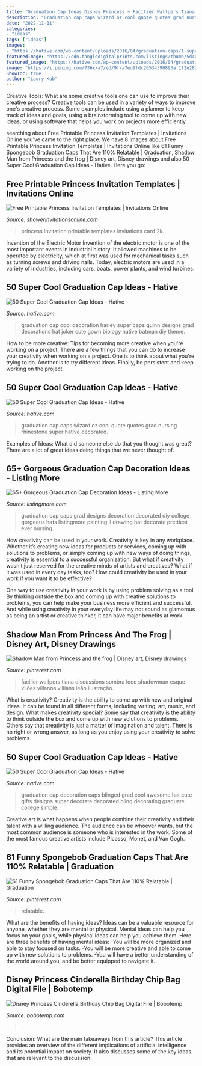 ```yaml
---
title: "Graduation Cap Ideas Disney Princess ~ Facilier Wallpers Tiana Discussions Sombra Loco Shadowman Esque Vilões Villanos Villians Leão Ilustração"
description: "Graduation cap caps wizard oz cool quote quotes grad nursing rhinestone super hative decorated"
date: "2022-11-11"
categories:
- "ideas"
tags: ["ideas"]
images:
- "https://hative.com/wp-content/uploads/2016/04/graduation-caps/1-super-cool-graduation-cap-ideas.jpg"
featuredImage: "https://cdn.tangledigitalprints.com/listings/thumb/5d4d6d3c38dd915a8b4e8145/KfO1Phxv4y/EVp6hkfC7M___OKL19_v1_compressed.jpg"
featured_image: "https://hative.com/wp-content/uploads/2016/04/graduation-caps/34-super-cool-graduation-cap-ideas.jpg"
image: "https://i.pinimg.com/736x/a7/ed/9f/a7ed9fdc26534390893af1f2e2825680.jpg"
ShowToc: true
author: "Laury Kub"
---
```



Creative Tools: What are some creative tools one can use to improve their creative process?
Creative tools can be used in a variety of ways to improve one's creative process. Some examples include using a planner to keep track of ideas and goals, using a brainstorming tool to come up with new ideas, or using software that helps you work on projects more efficiently.

	

		
searching about Free Printable Princess Invitation Templates | Invitations Online you've came to the right place. We have 8 Images about Free Printable Princess Invitation Templates | Invitations Online like 61 Funny Spongebob Graduation Caps That Are 110% Relatable | Graduation, Shadow Man from Princess and the frog | Disney art, Disney drawings and also 50 Super Cool Graduation Cap Ideas - Hative. Here you go:
		
    
## Free Printable Princess Invitation Templates | Invitations Online

<img loading=lazy src="https://www.showerinvitationsonline.com/wp-content/uploads/2017/09/Printable-Princess-Invitation-Card.jpg" onerror="this.onerror=null;this.src='https://tse1.mm.bing.net/th?id=OIP.XwH5ikUxPeZVxmIu-PxHjgHaKU&amp;pid=15.1';" alt="Free Printable Princess Invitation Templates | Invitations Online">

_Source: showerinvitationsonline.com_

>princess invitation printable templates invitations card 2k. 

	

Invention of the Electric Motor
Invention of the electric motor is one of the most important events in industrial history. It allowed machines to be operated by electricity, which at first was used for mechanical tasks such as turning screws and driving nails. Today, electric motors are used in a variety of industries, including cars, boats, power plants, and wind turbines.

    
## 50 Super Cool Graduation Cap Ideas - Hative

<img loading=lazy src="https://hative.com/wp-content/uploads/2016/04/graduation-caps/1-super-cool-graduation-cap-ideas.jpg" onerror="this.onerror=null;this.src='https://tse4.mm.bing.net/th?id=OIP.1M6Gw-IHli4_XN5WaXf1kQHaJ4&amp;pid=15.1';" alt="50 Super Cool Graduation Cap Ideas - Hative">

_Source: hative.com_

>graduation cap cool decoration harley super caps quinn designs grad decorations hat joker cute gown biology hative batman diy theme. 

	

How to be more creative: Tips for becoming more creative when you're working on a project.
There are a few things that you can do to increase your creativity when working on a project. One is to think about what you're trying to do. Another is to try different ideas. Finally, be persistent and keep working on the project.

    
## 50 Super Cool Graduation Cap Ideas - Hative

<img loading=lazy src="https://hative.com/wp-content/uploads/2016/04/graduation-caps/34-super-cool-graduation-cap-ideas.jpg" onerror="this.onerror=null;this.src='https://tse4.mm.bing.net/th?id=OIP.1zRW9bOs0xOOQuJXh4h39gHaNK&amp;pid=15.1';" alt="50 Super Cool Graduation Cap Ideas - Hative">

_Source: hative.com_

>graduation cap caps wizard oz cool quote quotes grad nursing rhinestone super hative decorated. 

	

Examples of Ideas: What did someone else do that you thought was great?
There are a lot of great ideas doing things that we never thought of.

    
## 65+ Gorgeous Graduation Cap Decoration Ideas - Listing More

<img loading=lazy src="http://listingmore.com/wp-content/uploads/2016/07/graduation-cap-decoration/6-graduation-cap-decoration-ideas.jpg" onerror="this.onerror=null;this.src='https://tse3.mm.bing.net/th?id=OIP.uvxTzLIvZLGIEmDCxE4RBgHaKa&amp;pid=15.1';" alt="65+ Gorgeous Graduation Cap Decoration Ideas - Listing More">

_Source: listingmore.com_

>graduation cap caps grad designs decoration decorated diy college gorgeous hats listingmore painting ll drawing hat decorate prettiest ever nursing. 

	

How creativity can be used in your work.
Creativity is key in any workplace. Whether it’s creating new ideas for products or services, coming up with solutions to problems, or simply coming up with new ways of doing things, creativity is essential to a successful organization.
But what if creativity wasn’t just reserved for the creative minds of artists and creatives? What if it was used in every day tasks, too? How could creativity be used in your work if you want it to be effective?

One way to use creativity in your work is by using problem solving as a tool. By thinking outside the box and coming up with creative solutions to problems, you can help make your business more efficient and successful. And while using creativity in your everyday life may not sound as glamorous as being an artist or creative thinker, it can have major benefits at work.

    
## Shadow Man From Princess And The Frog | Disney Art, Disney Drawings

<img loading=lazy src="https://i.pinimg.com/736x/ac/06/22/ac0622b9bd33ba94cae3f6a0a08293a5--disney-films-disney-villains.jpg" onerror="this.onerror=null;this.src='https://tse4.mm.bing.net/th?id=OIP.LGQtnXJ_CU2bxGd5vrSZrQHaO0&amp;pid=15.1';" alt="Shadow Man from Princess and the frog | Disney art, Disney drawings">

_Source: pinterest.com_

>facilier wallpers tiana discussions sombra loco shadowman esque vilões villanos villians leão ilustração. 

	

What is creativity?
Creativity is the ability to come up with new and original ideas. It can be found in all different forms, including writing, art, music, and design. What makes creativity special? Some say that creativity is the ability to think outside the box and come up with new solutions to problems. Others say that creativity is just a matter of imagination and talent. There is no right or wrong answer, as long as you enjoy using your creativity to solve problems.

    
## 50 Super Cool Graduation Cap Ideas - Hative

<img loading=lazy src="https://hative.com/wp-content/uploads/2016/04/graduation-caps/30-super-cool-graduation-cap-ideas.jpg" onerror="this.onerror=null;this.src='https://tse1.mm.bing.net/th?id=OIP.Ef-ypI1CpgO1z323Kah0gAHaIN&amp;pid=15.1';" alt="50 Super Cool Graduation Cap Ideas - Hative">

_Source: hative.com_

>graduation cap decoration caps blinged grad cool awesome hat cute gifts designs super decorate decorated bling decorating graduate college simple. 

	

Creative art is what happens when people combine their creativity and their talent with a willing audience. The audience can be whoever wants, but the most common audience is someone who is interested in the work. Some of the most famous creative artists include Picasso, Monet, and Van Gogh.

    
## 61 Funny Spongebob Graduation Caps That Are 110% Relatable | Graduation

<img loading=lazy src="https://i.pinimg.com/736x/a7/ed/9f/a7ed9fdc26534390893af1f2e2825680.jpg" onerror="this.onerror=null;this.src='https://tse2.mm.bing.net/th?id=OIP.2zT22BRbeAfMmo0EP84qSgHaJ_&amp;pid=15.1';" alt="61 Funny Spongebob Graduation Caps That Are 110% Relatable | Graduation">

_Source: pinterest.com_

>relatable. 

	

What are the benefits of having ideas?
Ideas can be a valuable resource for anyone, whether they are mental or physical. Mental ideas can help you focus on your goals, while physical ideas can help you achieve them. Here are three benefits of having mental ideas: 
-You will be more organized and able to stay focused on tasks. 
-You will be more creative and able to come up with new solutions to problems. 
-You will have a better understanding of the world around you, and be better equipped to navigate it.

    
## Disney Princess Cinderella Birthday Chip Bag Digital File | Bobotemp

<img loading=lazy src="https://cdn.tangledigitalprints.com/listings/thumb/5d4d6d3c38dd915a8b4e8145/KfO1Phxv4y/EVp6hkfC7M___OKL19_v1_compressed.jpg" onerror="this.onerror=null;this.src='https://tse1.mm.bing.net/th?id=OIP.jtIVY9VAwCWJEeJ0BdVqsQHaHa&amp;pid=15.1';" alt="Disney Princess Cinderella Birthday Chip Bag Digital File | Bobotemp">

_Source: bobotemp.com_

>. 

	

Conclusion: What are the main takeaways from this article?
This article provides an overview of the different implications of artificial intelligence and its potential impact on society. It also discusses some of the key ideas that are relevant to the discussion.

